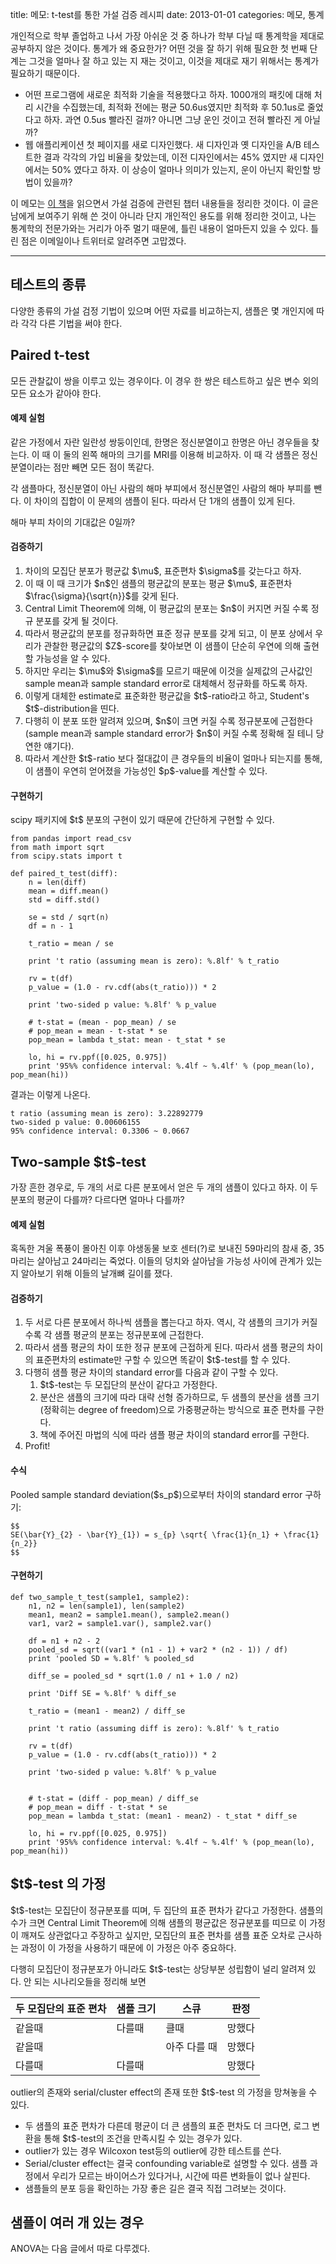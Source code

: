 title: 메모: t-test를 통한 가설 검증 레시피
date: 2013-01-01
categories: 메모, 통계

개인적으로 학부 졸업하고 나서 가장 아쉬운 것 중 하나가 학부 다닐 때 통계학을 제대로 공부하지 않은 것이다. 통계가 왜 중요한가? 어떤 것을 잘 하기 위해 필요한 첫 번째 단계는 그것을 얼마나 잘 하고 있는 지 재는 것이고, 이것을 제대로 재기 위해서는 통계가 필요하기 때문이다. 

* 어떤 프로그램에 새로운 최적화 기술을 적용했다고 하자. 1000개의 패킷에 대해 처리 시간을 수집했는데, 최적화 전에는 평균 50.6us였지만 최적화 후 50.1us로 줄었다고 하자. 과연 0.5us 빨라진 걸까? 아니면 그냥 운인 것이고 전혀 빨라진 게 아닐까?
* 웹 애플리케이션 첫 페이지를 새로 디자인했다. 새 디자인과 옛 디자인을 A/B 테스트한 결과 각각의 가입 비율을 찾았는데, 이전 디자인에서는 45% 였지만 새 디자인에서는 50% 였다고 하자. 이 상승이 얼마나 의미가 있는지, 운이 아닌지 확인할 방법이 있을까?

이 메모는 [이 책](http://www.proaxis.com/~panorama/home.htm)을 읽으면서 가설 검증에 관련된 챕터 내용들을 정리한 것이다. 이 글은 남에게 보여주기 위해 쓴 것이 아니라 단지 개인적인 용도를 위해 정리한 것이고, 나는 통계학의 전문가와는 거리가 아주 멀기 때문에, 틀린 내용이 얼마든지 있을 수 있다. 틀린 점은 이메일이나 트위터로 알려주면 고맙겠다.

<!-- PREVIEW_END -->

----

## 테스트의 종류

다양한 종류의 가설 검정 기법이 있으며 어떤 자료를 비교하는지, 샘플은 몇 개인지에 따라 각각 다른 기법을 써야 한다.

## Paired t-test

모든 관찰값이 쌍을 이루고 있는 경우이다. 이 경우 한 쌍은 테스트하고 싶은 변수 외의 모든 요소가 같아야 한다. 

#### 예제 실험

같은 가정에서 자란 일란성 쌍둥이인데, 한명은 정신분열이고 한명은 아닌 경우들을 찾는다. 이 때 이 둘의 왼쪽 해마의 크기를 MRI를 이용해 비교하자. 이 때 각 샘플은 정신분열이라는 점만 빼면 모든 점이 똑같다.

각 샘플마다, 정신분열이 아닌 사람의 해마 부피에서 정신분열인 사람의 해마 부피를 뺀다. 이 차이의 집합이 이 문제의 샘플이 된다. 따라서 단 1개의 샘플이 있게 된다. 

해마 부피 차이의 기대값은 0일까?

#### 검증하기

1. 차이의 모집단 분포가 평균값 \$\mu\$, 표준편차 \$\sigma\$를 갖는다고 하자. 
1. 이 때 이 때 크기가 \$n\$인 샘플의 평균값의 분포는 평균 \$\mu\$, 표준편차 \$\frac{\sigma}{\sqrt{n}}\$를 갖게 된다. 
1. Central Limit Theorem에 의해, 이 평균값의 분포는 \$n\$이 커지면 커질 수록 정규 분포를 갖게 될 것이다. 
1. 따라서 평균값의 분포를 정규화하면 표준 정규 분포를 갖게 되고, 이 분포 상에서 우리가 관찰한 평균값의 \$Z\$-score를 찾아보면 이 샘플이 단순히 우연에 의해 출현할 가능성을 알 수 있다.
1. 하지만 우리는 \$\mu\$와 \$\sigma\$를 모르기 때문에 이것을 실제값의 근사값인 sample mean과 sample standard error로 대체해서 정규화를 하도록 하자.
1. 이렇게 대체한 estimate로 표준화한 평균값을 \$t\$-ratio라고 하고, Student's \$t\$-distribution을 띤다.
1. 다행히 이 분포 또한 알려져 있으며, \$n\$이 크면 커질 수록 정규분포에 근접한다 (sample mean과 sample standard error가 \$n\$이 커질 수록 정확해 질 테니 당연한 얘기다).
1. 따라서 계산한 \$t\$-ratio 보다 절대값이 큰 경우들의 비율이 얼마나 되는지를 통해, 이 샘플이 우연히 얻어졌을 가능성인 \$p\$-value를 계산할 수 있다.

#### 구현하기

scipy 패키지에 \$t\$ 분포의 구현이 있기 때문에 간단하게 구현할 수 있다. 

	from pandas import read_csv
	from math import sqrt
	from scipy.stats import t

	def paired_t_test(diff):
		n = len(diff)
		mean = diff.mean()
		std = diff.std()

		se = std / sqrt(n)
		df = n - 1

		t_ratio = mean / se

		print 't ratio (assuming mean is zero): %.8lf' % t_ratio
		
		rv = t(df)
		p_value = (1.0 - rv.cdf(abs(t_ratio))) * 2

		print 'two-sided p value: %.8lf' % p_value

		# t-stat = (mean - pop_mean) / se
		# pop_mean = mean - t-stat * se
		pop_mean = lambda t_stat: mean - t_stat * se

		lo, hi = rv.ppf([0.025, 0.975])
		print '95%% confidence interval: %.4lf ~ %.4lf' % (pop_mean(lo), pop_mean(hi))

결과는 이렇게 나온다.

	t ratio (assuming mean is zero): 3.22892779
	two-sided p value: 0.00606155
	95% confidence interval: 0.3306 ~ 0.0667

## Two-sample \$t\$-test

가장 흔한 경우로, 두 개의 서로 다른 분포에서 얻은 두 개의 샘플이 있다고 하자. 이 두 분포의 평균이 다를까? 다르다면 얼마나 다를까?

#### 예제 실험

혹독한 겨울 폭풍이 몰아친 이후 야생동물 보호 센터(?)로 보내진 59마리의 참새 중, 35마리는 살아남고 24마리는 죽었다. 이들의 덩치와 살아남을 가능성 사이에 관계가 있는지 알아보기 위해 이들의 날개뼈 길이를 쟀다.

#### 검증하기

1. 두 서로 다른 분포에서 하나씩 샘플을 뽑는다고 하자. 역시, 각 샘플의 크기가 커질수록 각 샘플 평균의 분포는 정규분포에 근접한다.
1. 따라서 샘플 평균의 차이 또한 정규 분포에 근접하게 된다. 따라서 샘플 평균의 차이의 표준편차의 estimate만 구할 수 있으면 똑같이 \$t\$-test를 할 수 있다.
1. 다행히 샘플 평균 차이의 standard error를 다음과 같이 구할 수 있다. 
	1. \$t\$-test는 두 모집단의 분산이 같다고 가정한다. 
	1. 분산은 샘플의 크기에 따라 대략 선형 증가하므로, 두 샘플의 분산을 샘플 크기(정확히는 degree of freedom)으로 가중평균하는 방식으로 표준 편차를 구한다.
	1. 책에 주어진 마법의 식에 따라 샘플 평균 차이의 standard error를 구한다.
1. Profit!

#### 수식

Pooled sample standard deviation(\$s_p\$)으로부터 차이의 standard error 구하기:

    $$
    SE(\bar{Y}_{2} - \bar{Y}_{1}) = s_{p} \sqrt{ \frac{1}{n_1} + \frac{1}{n_2}}
    $$

#### 구현하기

	def two_sample_t_test(sample1, sample2):
		n1, n2 = len(sample1), len(sample2)
		mean1, mean2 = sample1.mean(), sample2.mean()
		var1, var2 = sample1.var(), sample2.var()

		df = n1 + n2 - 2
		pooled_sd = sqrt((var1 * (n1 - 1) + var2 * (n2 - 1)) / df)
		print 'pooled SD = %.8lf' % pooled_sd

		diff_se = pooled_sd * sqrt(1.0 / n1 + 1.0 / n2)

		print 'Diff SE = %.8lf' % diff_se

		t_ratio = (mean1 - mean2) / diff_se

		print 't ratio (assuming diff is zero): %.8lf' % t_ratio

		rv = t(df)
		p_value = (1.0 - rv.cdf(abs(t_ratio))) * 2
		
		print 'two-sided p value: %.8lf' % p_value


		# t-stat = (diff - pop_mean) / diff_se
		# pop_mean = diff - t-stat * se
		pop_mean = lambda t_stat: (mean1 - mean2) - t_stat * diff_se

		lo, hi = rv.ppf([0.025, 0.975])
		print '95%% confidence interval: %.4lf ~ %.4lf' % (pop_mean(lo), pop_mean(hi))

## \$t\$-test 의 가정

\$t\$-test는 모집단이 정규분포를 띠며, 두 집단의 표준 편차가 같다고 가정한다. 샘플의 수가 크면 Central Limit Theorem에 의해 샘플의 평균값은 정규분포를 띠므로 이 가정이 깨져도 상관없다고 주장하고 싶지만, 모집단의 표준 편차를 샘플 표준 오차로 근사하는 과정이 이 가정을 사용하기 때문에 이 가정은 아주 중요하다.

다행히 모집단이 정규분포가 아니라도 \$t\$-test는 상당부분 성립함이 널리 알려져 있다. 안 되는 시나리오들을 정리해 보면

두 모집단의 표준 편차|샘플 크기|스큐        |판정
---------------------|---------|------------|------
같을때				 |다를때   |클때        |망했다
같을때               |         |아주 다를 때|망했다
다를때				 |다를때   |            |망했다

outlier의 존재와 serial/cluster effect의 존재 또한 \$t\$-test 의 가정을 망쳐놓을 수 있다.

* 두 샘플의 표준 편차가 다른데 평균이 더 큰 샘플의 표준 편차도 더 크다면, 로그 변환을 통해 \$t\$-test의 조건을 만족시킬 수 있는 경우가 있다.
* outlier가 있는 경우 Wilcoxon test등의 outlier에 강한 테스트를 쓴다.
* Serial/cluster effect는 결국 confounding variable로 설명할 수 있다. 샘플 과정에서 우리가 모르는 바이어스가 있다거나, 시간에 따른 변화들이 없나 살핀다.
* 샘플들의 분포 등을 확인하는 가장 좋은 길은 결국 직접 그려보는 것이다.

## 샘플이 여러 개 있는 경우

ANOVA는 다음 글에서 따로 다루겠다.
